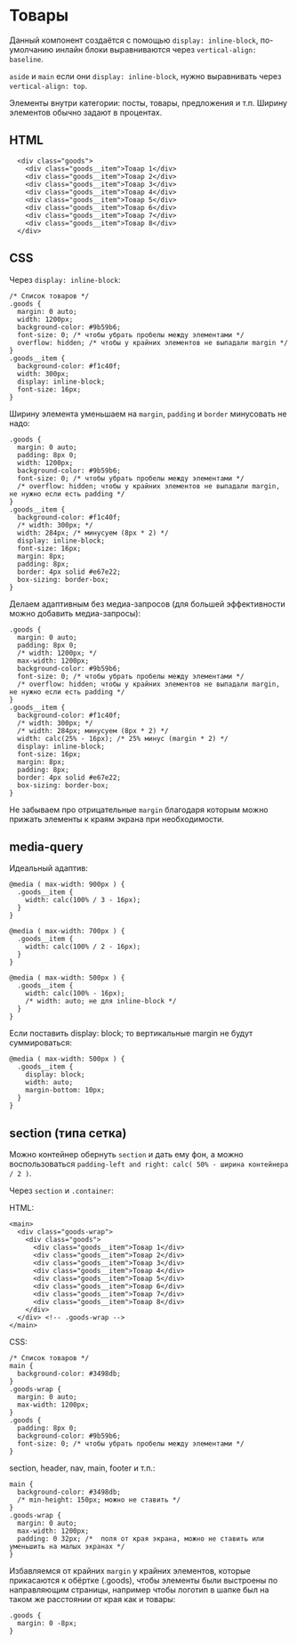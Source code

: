 # Товары
Данный компонент создаётся с помощью `display: inline-block`, по-умолчанию инлайн блоки выравниваются через `vertical-align: baseline`.

`aside` и `main` если они `display: inline-block`, нужно выравнивать через `vertical-align: top`.

Элементы внутри категории: посты, товары, предложения и т.п. Ширину элементов обычно задают в процентах.

## HTML

      <div class="goods">
        <div class="goods__item">Товар 1</div>
        <div class="goods__item">Товар 2</div>
        <div class="goods__item">Товар 3</div>
        <div class="goods__item">Товар 4</div>
        <div class="goods__item">Товар 5</div>
        <div class="goods__item">Товар 6</div>
        <div class="goods__item">Товар 7</div>
        <div class="goods__item">Товар 8</div>
      </div>

## CSS
Через `display: inline-block`:

    /* Список товаров */
    .goods {
      margin: 0 auto;
      width: 1200px;
      background-color: #9b59b6;
      font-size: 0; /* чтобы убрать пробелы между элементами */
      overflow: hidden; /* чтобы у крайних элементов не выпадали margin */
    }
    .goods__item {
      background-color: #f1c40f;
      width: 300px;
      display: inline-block;
      font-size: 16px;
    }

Ширину элемента уменьшаем на `margin`, `padding` и `border` минусовать не надо:

    .goods {
      margin: 0 auto;
      padding: 8px 0;
      width: 1200px;
      background-color: #9b59b6;
      font-size: 0; /* чтобы убрать пробелы между элементами */
      /* overflow: hidden; чтобы у крайних элементов не выпадали margin, не нужно если есть padding */
    }
    .goods__item {
      background-color: #f1c40f;
      /* width: 300px; */
      width: 284px; /* минусуем (8px * 2) */
      display: inline-block;
      font-size: 16px;
      margin: 8px;
      padding: 8px;
      border: 4px solid #e67e22;
      box-sizing: border-box;
    }

Делаем адаптивным без медиа-запросов (для большей эффективности можно добавить медиа-запросы):

    .goods {
      margin: 0 auto;
      padding: 8px 0;
      /* width: 1200px; */
      max-width: 1200px;
      background-color: #9b59b6;
      font-size: 0; /* чтобы убрать пробелы между элементами */
      /* overflow: hidden; чтобы у крайних элементов не выпадали margin, не нужно если есть padding */
    }
    .goods__item {
      background-color: #f1c40f;
      /* width: 300px; */
      /* width: 284px; минусуем (8px * 2) */
      width: calc(25% - 16px); /* 25% минус (margin * 2) */
      display: inline-block;
      font-size: 16px;
      margin: 8px;
      padding: 8px;
      border: 4px solid #e67e22;
      box-sizing: border-box;
    }

Не забываем про отрицательные `margin` благодаря которым можно прижать элементы к краям экрана при необходимости.

## media-query
Идеальный адаптив:

    @media ( max-width: 900px ) {
      .goods__item {
        width: calc(100% / 3 - 16px);
      }
    }

    @media ( max-width: 700px ) {
      .goods__item {
        width: calc(100% / 2 - 16px);
      }
    }

    @media ( max-width: 500px ) {
      .goods__item {
        width: calc(100% - 16px);
        /* width: auto; не для inline-block */
      }
    }

Если поставить display: block; то вертикальные margin не будут суммироваться:

    @media ( max-width: 500px ) {
      .goods__item {
        display: block;
        width: auto;
        margin-bottom: 10px;
      }
    }

## section (типа сетка)
Можно контейнер обернуть `section` и дать ему фон, а можно воспользоваться `padding-left and right: calc( 50% - ширина контейнера / 2 )`.

Через `section` и `.container`:

HTML:

    <main>
      <div class="goods-wrap">
        <div class="goods">
          <div class="goods__item">Товар 1</div>
          <div class="goods__item">Товар 2</div>
          <div class="goods__item">Товар 3</div>
          <div class="goods__item">Товар 4</div>
          <div class="goods__item">Товар 5</div>
          <div class="goods__item">Товар 6</div>
          <div class="goods__item">Товар 7</div>
          <div class="goods__item">Товар 8</div>
        </div>
      </div> <!-- .goods-wrap -->
    </main>

CSS:

    /* Список товаров */
    main {
      background-color: #3498db;
    }
    .goods-wrap {
      margin: 0 auto;
      max-width: 1200px;
    }
    .goods {
      padding: 8px 0;
      background-color: #9b59b6;
      font-size: 0; /* чтобы убрать пробелы между элементами */
    }

section, header, nav, main, footer и т.п.:

    main {
      background-color: #3498db;
      /* min-height: 150px; можно не ставить */
    }
    .goods-wrap {
      margin: 0 auto;
      max-width: 1200px;
      padding: 0 32px; /*  поля от края экрана, можно не ставить или уменьшить на малых экранах */
    }

Избавляемся от крайних `margin` у крайних элементов, которые прикасаются к обёртке (.goods), чтобы элементы были выстроены по направляющим страницы, например чтобы логотип в шапке был на таком же расстоянии от края как и товары:

    .goods {
      margin: 0 -8px;
    }
